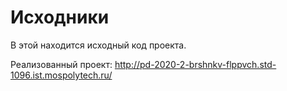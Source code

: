 # Исходники

В этой находится исходный код проекта.

Реализованный проект: http://pd-2020-2-brshnkv-flppvch.std-1096.ist.mospolytech.ru/
